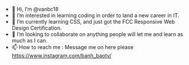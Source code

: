 - 👋 Hi, I’m @vanbc18
- 👀 I’m interested in learning coding in order to land a new career in IT. 
- 🌱 I’m currently learning CSS, and just got the FCC Responsive Web Design Certification.
- 💞️ I’m looking to collaborate on anything people will let me and learn as much as I can.
- 📫 How to reach me : Message me on here please https://www.instagram.com/banh_baotv/


<!---
vanbc18/vanbc18 is a ✨ special ✨ repository because its `README.md` (this file) appears on your GitHub profile.
You can click the Preview link to take a look at your changes.
--->
